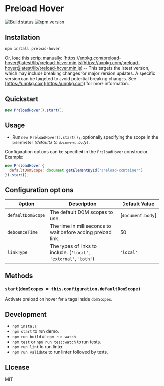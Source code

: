 # Preload Hover

[![Build status](TODO)](https://ci.appveyor.com/project/RimDev/preload-hover) [![npm version](https://img.shields.io/npm/v/preload-hover.svg)](https://www.npmjs.com/package/preload-hover)

## Installation

```
npm install preload-hover
```

Or, load this script manually: [https://unpkg.com/preload-hover@latest/lib/preload-hover.min.js](https://unpkg.com/preload-hover@latest/lib/preload-hover.min.js) -- This targets the latest version, which may include breaking changes for major version updates. A specific version can be targeted to avoid potential breaking changes. See [https://unpkg.com](https://unpkg.com) for more information.

## Quickstart

```javascript
new PreloadHover().start();
```

## Usage

- Run `new PreloadHover().start();`, optionally specifying the scope in the parameter *(defaults to `document.body`)*.

Configuration options can be specified in the `PreloadHover` constructor. Example:

```javascript
new PreloadHover({
  defaultDomScope: document.getElementById('preload-container')
}).start();
```

## Configuration options

| Option                | Description                                                               | Default Value |
| --------------------- | ------------------------------------------------------------------------- | ------------- |
| `defaultDomScope`     | The default DOM scopes to use.                                            | [`document.body`] |
| `debounceTime`        | The time in milliseconds to wait before adding preload link.              | 50 |
| `linkType`            | The types of links to include. (`'local'`, `'external'`, `'both'`)        | `'local'` |

## Methods

### `start(domScopes = this.configuration.defaultDomScope)`

Activate preload on hover for `a` tags inside `domScopes`.

## Development

- `npm install`
- `npm start` to run demo.
- `npm run build` or `npm run watch`
- `npm test` or `npm run test:watch` to run tests.
- `npm run lint` to run linter.
- `npm run validate` to run linter followed by tests.

## License

MIT
